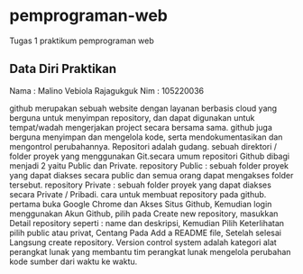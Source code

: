 # pemprograman-web
Tugas 1 praktikum pemprograman web

## Data Diri Praktikan

Nama : Malino Vebiola Rajagukguk
Nim  : 105220036

github merupakan sebuah website dengan layanan berbasis cloud yang berguna untuk menyimpan repository, dan dapat digunakan untuk tempat/wadah mengerjakan project secara bersama sama. github juga berguna menyimpan dan mengelola kode, serta mendokumentasikan dan mengontrol perubahannya. Repositori adalah gudang. sebuah direktori / folder proyek yang menggunakan Git.secara umum repositori Github dibagi menjadi 2 yaitu Public dan Private. repository Public : sebuah folder proyek yang dapat diakses secara public dan semua orang dapat mengakses folder tersebut. repository Private : sebuah folder proyek yang dapat diakses secara Private / Pribadi. cara untuk membuat repository pada github. pertama buka Google Chrome dan Akses Situs Github, Kemudian login menggunakan Akun Github, pilih pada Create new repository, masukkan Detail repository seperti : name dan deskripsi, Kemudian Pilih Keterlihatan pilih public atau privat, Centang Pada Add a README file, Setelah selesai Langsung create repository. Version control system adalah kategori alat perangkat lunak yang membantu tim perangkat lunak mengelola perubahan kode sumber dari waktu ke waktu. 



